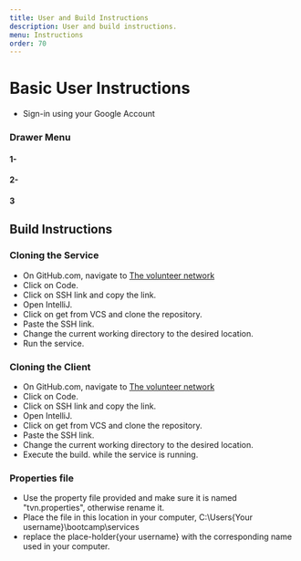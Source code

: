 ```yaml
---
title: User and Build Instructions 
description: User and build instructions.
menu: Instructions
order: 70
---
```


# Basic User Instructions
- Sign-in using your Google Account

### Drawer Menu

#### 1- 


#### 2- 


#### 3


### 


## Build Instructions

### Cloning the Service

- On GitHub.com, navigate to [The volunteer network](https://github.com/the-volunteer-network/tvn-service)
- Click on Code.
- Click on SSH link and copy the link.
- Open IntelliJ.
- Click on get from VCS and clone the repository.
- Paste the SSH link.
- Change the current working directory to the desired location.
- Run the service.

### Cloning the Client
- On GitHub.com, navigate to [The volunteer network](https://github.com/the-volunteer-network/tvn-client)
- Click on Code.
- Click on SSH link and copy the link.
- Open IntelliJ.
- Click on get from VCS and clone the repository.
- Paste the SSH link.
- Change the current working directory to the desired location.
- Execute the build. while the service is running.

### Properties file
- Use the property file provided and make sure it is named "tvn.properties", otherwise rename it.
- Place the file in this location in your computer, C:\Users\{Your username}\bootcamp\services
- replace the place-holder{your username} with the corresponding name used in your computer.



        
    